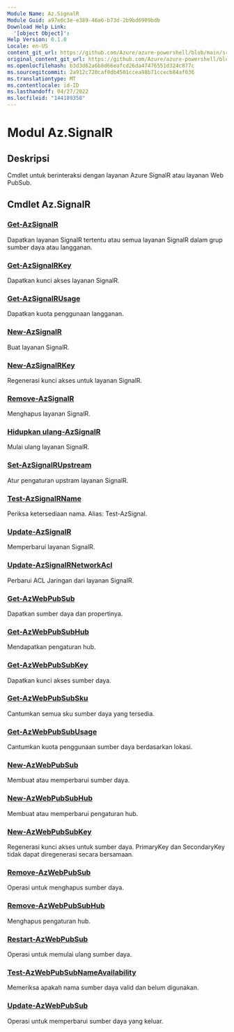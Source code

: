 ```yaml
---
Module Name: Az.SignalR
Module Guid: a97e0c3e-e389-46a6-b73d-2b9bd6909bdb
Download Help Link:
  '[object Object]': 
Help Version: 0.1.0
Locale: en-US
content_git_url: https://github.com/Azure/azure-powershell/blob/main/src/SignalR/SignalR/help/Az.SignalR.md
original_content_git_url: https://github.com/Azure/azure-powershell/blob/main/src/SignalR/SignalR/help/Az.SignalR.md
ms.openlocfilehash: b3d3d62a6b8d66eafcd26da47476551d324c877c
ms.sourcegitcommit: 2a912c720caf0db4501ccea98b71ccecb84af036
ms.translationtype: MT
ms.contentlocale: id-ID
ms.lasthandoff: 04/27/2022
ms.locfileid: "144189358"
---
```

# Modul Az.SignalR
## Deskripsi
Cmdlet untuk berinteraksi dengan layanan Azure SignalR atau layanan Web PubSub.

## Cmdlet Az.SignalR
### [Get-AzSignalR](Get-AzSignalR.md)
Dapatkan layanan SignalR tertentu atau semua layanan SignalR dalam grup sumber daya atau langganan.

### [Get-AzSignalRKey](Get-AzSignalRKey.md)
Dapatkan kunci akses layanan SignalR.

### [Get-AzSignalRUsage](Get-AzSignalRUsage.md)
Dapatkan kuota penggunaan langganan.

### [New-AzSignalR](New-AzSignalR.md)
Buat layanan SignalR.

### [New-AzSignalRKey](New-AzSignalRKey.md)
Regenerasi kunci akses untuk layanan SignalR.

### [Remove-AzSignalR](Remove-AzSignalR.md)
Menghapus layanan SignalR.

### [Hidupkan ulang-AzSignalR](Restart-AzSignalR.md)
Mulai ulang layanan SignalR.

### [Set-AzSignalRUpstream](Set-AzSignalRUpstream.md)
Atur pengaturan upstram layanan SignalR.

### [Test-AzSignalRName](Test-AzSignalRName.md)
Periksa ketersediaan nama. Alias: Test-AzSignal.

### [Update-AzSignalR](Update-AzSignalR.md)
Memperbarui layanan SignalR.

### [Update-AzSignalRNetworkAcl](Update-AzSignalRNetworkAcl.md)
Perbarui ACL Jaringan dari layanan SignalR.

### [Get-AzWebPubSub](Get-AzWebPubSub.md)
Dapatkan sumber daya dan propertinya.

### [Get-AzWebPubSubHub](Get-AzWebPubSubHub.md)
Mendapatkan pengaturan hub.

### [Get-AzWebPubSubKey](Get-AzWebPubSubKey.md)
Dapatkan kunci akses sumber daya.

### [Get-AzWebPubSubSku](Get-AzWebPubSubSku.md)
Cantumkan semua sku sumber daya yang tersedia.

### [Get-AzWebPubSubUsage](Get-AzWebPubSubUsage.md)
Cantumkan kuota penggunaan sumber daya berdasarkan lokasi.

### [New-AzWebPubSub](New-AzWebPubSub.md)
Membuat atau memperbarui sumber daya.

### [New-AzWebPubSubHub](New-AzWebPubSubHub.md)
Membuat atau memperbarui pengaturan hub.

### [New-AzWebPubSubKey](New-AzWebPubSubKey.md)
Regenerasi kunci akses untuk sumber daya.
PrimaryKey dan SecondaryKey tidak dapat diregenerasi secara bersamaan.

### [Remove-AzWebPubSub](Remove-AzWebPubSub.md)
Operasi untuk menghapus sumber daya.

### [Remove-AzWebPubSubHub](Remove-AzWebPubSubHub.md)
Menghapus pengaturan hub.

### [Restart-AzWebPubSub](Restart-AzWebPubSub.md)
Operasi untuk memulai ulang sumber daya.

### [Test-AzWebPubSubNameAvailability](Test-AzWebPubSubNameAvailability.md)
Memeriksa apakah nama sumber daya valid dan belum digunakan.

### [Update-AzWebPubSub](Update-AzWebPubSub.md)
Operasi untuk memperbarui sumber daya yang keluar.
